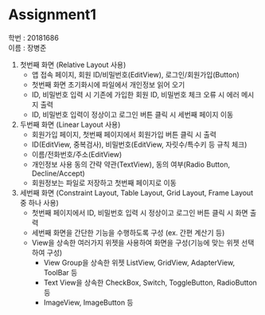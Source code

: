 # Assignment1

학번 : 20181686\
이름 : 장병준

1. 첫번째 화면 (Relative Layout 사용)
    - 앱 접속 페이지, 회원 ID/비밀번호(EditView), 로그인/회원가입(Button)
    - 첫번째 화면 초기화시에 파일에서 개인정보 읽어 오기
    - ID, 비밀번호 입력 시 기존에 가입한 회원 ID, 비밀번호 체크 오류 시 에러 메시지 출력
    - ID, 비밀번호 입력이 정상이고 로그인 버튼 클릭 시 세번째 페이지 이동 
2. 두번째 화면 (Linear Layout 사용)
    - 회원가입 페이지, 첫번째 페이지에서 회원가입 버튼 클릭 시 출력
    - ID(EditView, 중복검사), 비밀번호(EditView, 자릿수/특수키 등 규칙 체크)
    - 이름/전화번호/주소(EditView)
    - 개인정보 사용 동의 간략 약관(TextView), 동의 여부(Radio Button, Decline/Accept)
    - 회원정보는 파일로 저장하고 첫번째 페이지로 이동
3. 세번째 화면 (Constraint Layout, Table Layout, Grid Layout, Frame Layout 중 하나 사용)
    - 첫번째 페이지에서 ID, 비밀번호 입력 시 정상이고 로그인 버튼 클릭 시 화면 출력
    - 세번째 화면을 간단한 기능을 수행하도록 구성 (ex. 간편 계산기 등)
    - View을 상속한 여러가지 위젯을 사용하여 화면을 구성(기능에 맞는 위젯 선택하여 구성)
        - View Group을 상속한 위젯 ListView, GridView, AdapterView, ToolBar 등
        - Text View을 상속한 CheckBox, Switch, ToggleButton, RadioButton 등
        - ImageView, ImageButton 등